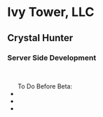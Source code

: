 <h1> Ivy Tower, LLC </h1>
<h2> Crystal Hunter </h2>
<h3> Server Side Development </h3>
<br>
<ul> To Do Before Beta: 
<li></li>
<li></li>
<li></li>
</ul>

